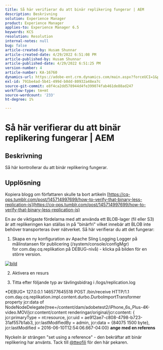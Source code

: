 ```yaml
---
title: Så här verifierar du att binär replikering fungerar | AEM
description: Beskrivning
solution: Experience Manager
product: Experience Manager
applies-to: Experience Manager 6.5
keywords: KCS
resolution: Resolution
internal-notes: null
bug: false
article-created-by: Husam Shunnar
article-created-date: 4/29/2022 6:51:08 PM
article-published-by: Husam Shunnar
article-published-date: 4/29/2022 6:51:25 PM
version-number: 4
article-number: KA-16760
dynamics-url: https://adobe-ent.crm.dynamics.com/main.aspx?forceUCI=1&pagetype=entityrecord&etn=knowledgearticle&id=41005553-edc7-ec11-a7b6-0022480a1d64
exl-id: 791be4ad-5b41-499d-b0dd-80932a48ea7c
source-git-commit: e8f4ca2dd578944d4fe399074fab461de88ad247
workflow-type: tm+mt
source-wordcount: '233'
ht-degree: 1%

---
```


# Så här verifierar du att binär replikering fungerar | AEM

## Beskrivning


Så här kontrollerar du att binär replikering fungerar.


## Upplösning


Kopiera blogg om författaren skulle ta bort artikeln [https://cq-ops.tumblr.com/post/145714997699/how-to-verify-that-binary-less-replication-is](https://cq-ops.tumblr.com/post/145714997699/how-to-verify-that-binary-less-replication-is)

En av de viktigaste fördelarna med att använda ett BLOB-lager (fil eller S3) är att replikeringen kan ställas in på &quot;binärfri&quot; vilket innebär att BLOB inte behöver transporteras över nätverket. Så här verifierar du att det fungerar:

1) Skapa en ny konfiguration av Apache Sling Logging Logger på målinstansen för publicering (/system/console/configMgr) for com.day.cq.replikation på DEBUG-nivå) - klicka på bilden för en större version.


[![bild](https://64.media.tumblr.com/7399cc8fc96a1bb17456e9aff2af2999/tumblr_inline_p9j3kgHl8K1r414c2_500.png)](https://href.li/?http://jayan.kandathil.ca/CQ-OPS/aem62/LoggingLogger-Replication.png)


2) Aktivera en resurs

3) Titta efter följande typ av tävlingsbidrag i /logs/replication.log

\*DEBUG\* 127.0.0.1 146577645518 POST /bin/receive HTTP/1.1 com.day.cq.replikation.impl.content.durbo.DurboImportTransformer property jcr:data of NodeNodeDelegate{tree=/content/dam/adobetest2/iPhone_6s_Plus-4K-video.MOV/jcr:content/content renderingar/original/jcr:content: { jcr:primaryType = nt:resource, jcr:uid = ae912ae7-c808-4798-b723-31af557b1ab3, jcr:lastModifiedBy = admin, jcr:data = {84075 1500 byte}, jcr:lastModified = 2016-06-10T12:54:06.667-04:00} <b>ange med en referens</b>

Nyckeln är strängen &quot;set using a reference&quot; - den bekräftar att binär replikering har använts. Tack till [@tteofili](https://twitter.com/tteofili) för den här pekaren.
